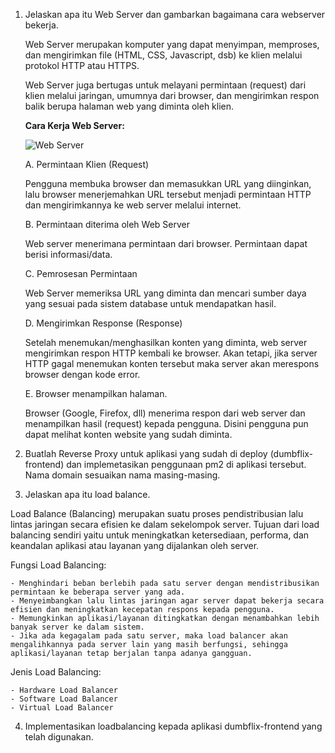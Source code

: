 1. Jelaskan apa itu Web Server dan gambarkan bagaimana cara webserver bekerja.

    Web Server merupakan komputer yang dapat menyimpan, memproses, dan mengirimkan file (HTML, CSS, Javascript, dsb) ke klien melalui protokol HTTP atau HTTPS.
   
    Web Server juga bertugas untuk melayani permintaan (request) dari klien melalui jaringan, umumnya dari browser, dan mengirimkan respon balik berupa halaman web yang diminta oleh klien.
    
    **Cara Kerja Web Server:**

    ![Web Server](https://github.com/user-attachments/assets/6196f667-609b-4424-a2ae-87e32e699509)

   
    A. Permintaan Klien (Request)
   
    Pengguna membuka browser dan memasukkan URL yang diinginkan, lalu browser menerjemahkan URL tersebut menjadi permintaan HTTP dan mengirimkannya ke web server melalui internet.
    
    B. Permintaan diterima oleh Web Server
   
    Web server menerimana permintaan dari browser. Permintaan dapat berisi informasi/data.
    
    C. Pemrosesan Permintaan
   
    Web Server memeriksa URL yang diminta dan mencari sumber daya yang sesuai pada sistem database untuk mendapatkan hasil.
    
    D. Mengirimkan Response (Response)
   
    Setelah menemukan/menghasilkan konten yang diminta, web server mengirimkan respon HTTP kembali ke browser. Akan tetapi, jika server HTTP gagal menemukan konten tersebut maka server akan merespons browser dengan kode error.
    
    E. Browser menampilkan halaman.
   
    Browser (Google, Firefox, dll) menerima respon dari web server dan menampilkan hasil (request) kepada pengguna. Disini pengguna pun dapat melihat konten website yang sudah diminta.


2. Buatlah Reverse Proxy untuk aplikasi yang sudah di deploy (dumbflix-frontend) dan implemetasikan penggunaan pm2 di aplikasi tersebut. Nama domain sesuaikan nama masing-masing.


3. Jelaskan apa itu load balance.

Load Balance (Balancing) merupakan suatu proses pendistribusian lalu lintas jaringan secara efisien ke dalam sekelompok server.
Tujuan dari load balancing sendiri yaitu untuk meningkatkan ketersediaan, performa, dan keandalan aplikasi atau layanan yang dijalankan oleh server.

Fungsi Load Balancing:
```
- Menghindari beban berlebih pada satu server dengan mendistribusikan permintaan ke beberapa server yang ada.
- Menyeimbangkan lalu lintas jaringan agar server dapat bekerja secara efisien dan meningkatkan kecepatan respons kepada pengguna.
- Memungkinkan aplikasi/layanan ditingkatkan dengan menambahkan lebih banyak server ke dalam sistem.
- Jika ada kegagalam pada satu server, maka load balancer akan mengalihkannya pada server lain yang masih berfungsi, sehingga aplikasi/layanan tetap berjalan tanpa adanya gangguan.
```

Jenis Load Balancing:
```
- Hardware Load Balancer
- Software Load Balancer
- Virtual Load Balancer
```


4. Implementasikan loadbalancing kepada aplikasi dumbflix-frontend yang telah digunakan.
